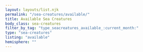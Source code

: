 ```yaml
---
layout: layouts/list.njk
permalink: "/sea-creatures/available/"
title: Available Sea Creatures
body_class: sea-creatures
filter_by_tag: "type_seacreatures_available_:current_month:"
type: "sea-creatures"
listing: "available"
hemisphere: ""
---
```

